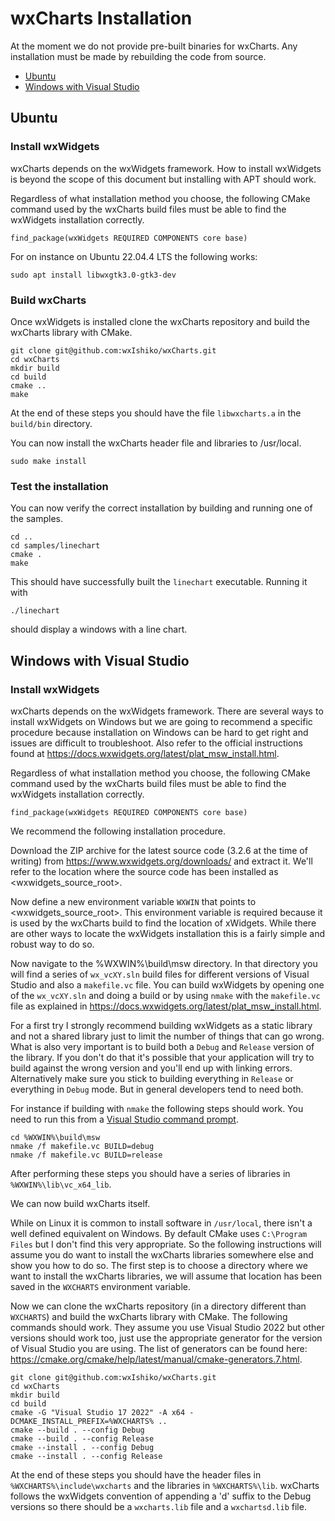 # wxCharts Installation

At the moment we do not provide pre-built binaries for wxCharts. Any installation must be made by rebuilding the code
from source.

- [Ubuntu](#ubuntu)
- [Windows with Visual Studio](#windows-with-visual-studio) 

## Ubuntu

### Install wxWidgets

wxCharts depends on the wxWidgets framework. How to install wxWidgets is beyond the scope of this document but
installing with APT should work.

Regardless of what installation method you choose, the following CMake command used by the wxCharts build files must be
able to find the wxWidgets installation correctly.
```
find_package(wxWidgets REQUIRED COMPONENTS core base)
```

For on instance on Ubuntu 22.04.4 LTS the following works:
```
sudo apt install libwxgtk3.0-gtk3-dev
``` 

### Build wxCharts

Once wxWidgets is installed clone the wxCharts repository and build the wxCharts library with CMake.
```
git clone git@github.com:wxIshiko/wxCharts.git
cd wxCharts
mkdir build
cd build
cmake ..
make
```
At the end of these steps you should have the file `libwxcharts.a` in the `build/bin` directory.

You can now install the wxCharts header file and libraries to /usr/local.
```
sudo make install
```

### Test the installation

You can now verify the correct installation by building and running one of the samples.

```
cd ..
cd samples/linechart
cmake .
make
```

This should have successfully built the `linechart` executable. Running it with
```
./linechart
```
should display a windows with a line chart.

## Windows with Visual Studio

### Install wxWidgets

wxCharts depends on the wxWidgets framework. There are several ways to install wxWidgets on Windows but we are going to
recommend a specific procedure because installation on Windows can be hard to get right and issues are difficult to
troubleshoot. Also refer to the official instructions found at https://docs.wxwidgets.org/latest/plat_msw_install.html.

Regardless of what installation method you choose, the following CMake command used by the wxCharts build files must be
able to find the wxWidgets installation correctly.
```
find_package(wxWidgets REQUIRED COMPONENTS core base)
```

We recommend the following installation procedure.

Download the ZIP archive for the latest source code (3.2.6 at the
time of writing) from https://www.wxwidgets.org/downloads/ and extract it. We'll refer to the location where the source
code has been installed as &lt;wxwidgets_source_root&gt;.

Now define a new environment variable `WXWIN` that points to &lt;wxwidgets_source_root&gt;. This environment
variable is required because it is used by the wxCharts build to find the location of xWidgets. While there are other
ways to locate the wxWidgets installation this is a fairly simple and robust way to do so.

Now navigate to the %WXWIN%\build\msw directory. In that directory you will find a series of `wx_vcXY.sln` build files
for different versions of Visual Studio and also a `makefile.vc` file. You can build wxWidgets by opening one of the
`wx_vcXY.sln` and doing a build or by using `nmake` with the `makefile.vc` file as explained in
https://docs.wxwidgets.org/latest/plat_msw_install.html.

For a first try I strongly recommend building wxWidgets as a static library and not a shared library just to limit the
number of things that can go wrong. What is also very important is to build both a `Debug` and `Release` version of the
library. If you don't do that it's possible that your application will try to build against the wrong version and
you'll end up with linking errors. Alternatively make sure you stick to building everything in `Release` or everything
in `Debug` mode. But in general developers tend to need both.

For instance if building with `nmake` the following steps should work. You need to run this from a [Visual Studio 
command prompt](https://learn.microsoft.com/en-us/visualstudio/ide/reference/command-prompt-powershell?view=vs-2022).
```
cd %WXWIN%\build\msw
nmake /f makefile.vc BUILD=debug
nmake /f makefile.vc BUILD=release
```
After performing these steps you should have a series of libraries in `%WXWIN%\lib\vc_x64_lib`.

We can now build wxCharts itself.

While on Linux it is common to install software in `/usr/local`, there isn't a well defined equivalent on Windows. By
default CMake uses `C:\Program Files` but I don't find this very appropriate. So the following instructions will assume
you do want to install the wxCharts libraries somewhere else and show you how to do so. The first step is to choose a 
directory where we want to install the wxCharts libraries, we will assume that location has been saved in the `WXCHARTS`
environment variable.

Now we can clone the wxCharts repository (in a directory different than `WXCHARTS`) and build the wxCharts library with
CMake. The following commands should work. They assume you use Visual Studio 2022 but other versions should work too,
just use the appropriate generator for the version of Visual Studio you are using. The list of generators can be found
here: https://cmake.org/cmake/help/latest/manual/cmake-generators.7.html.

```
git clone git@github.com:wxIshiko/wxCharts.git
cd wxCharts
mkdir build
cd build
cmake -G "Visual Studio 17 2022" -A x64 -DCMAKE_INSTALL_PREFIX=%WXCHARTS% ..
cmake --build . --config Debug
cmake --build . --config Release
cmake --install . --config Debug
cmake --install . --config Release
```
At the end of these steps you should have the header files in `%WXCHARTS%\include\wxcharts` and the libraries in
`%WXCHARTS%\lib`. wxCharts follows the wxWidgets convention of appending a 'd' suffix to the Debug versions so there
should be a `wxcharts.lib` file and a `wxchartsd.lib` file.